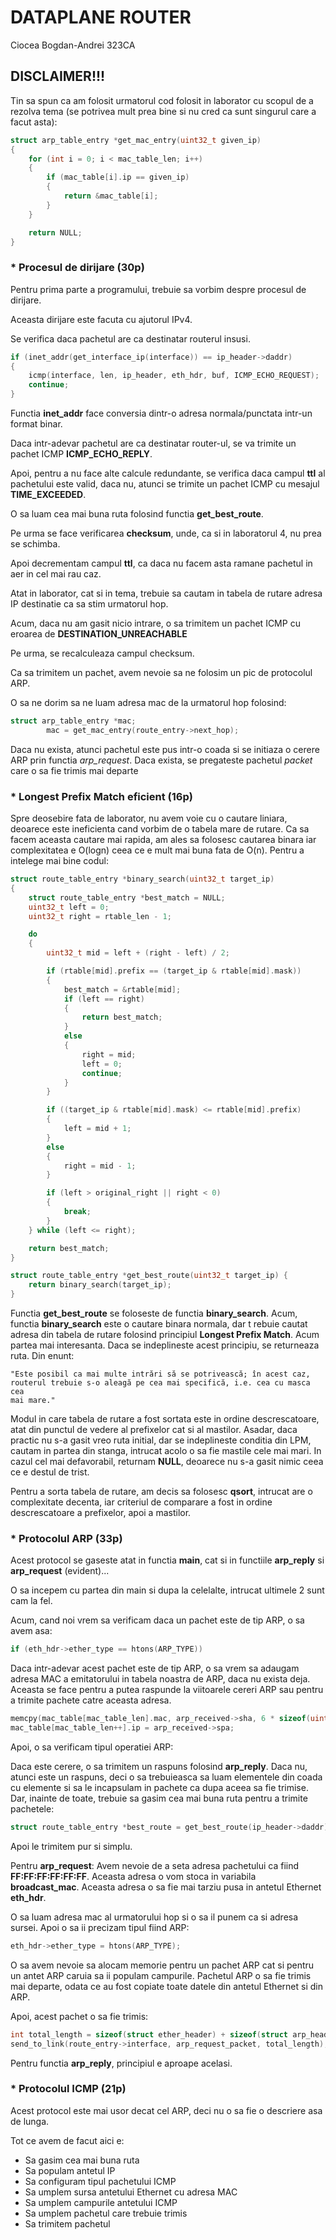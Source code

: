 # DATAPLANE ROUTER

Ciocea Bogdan-Andrei 323CA

## DISCLAIMER!!!
Tin sa spun ca am folosit urmatorul cod folosit in laborator cu scopul 
de a rezolva tema (se potrivea mult prea bine si nu cred ca sunt 
singurul care a facut asta):

```c
struct arp_table_entry *get_mac_entry(uint32_t given_ip)
{
	for (int i = 0; i < mac_table_len; i++)
	{
		if (mac_table[i].ip == given_ip)
		{
			return &mac_table[i];
		}
	}

	return NULL;
}
```

### * Procesul de dirijare (30p)

Pentru prima parte a programului, trebuie sa vorbim despre procesul 
de dirijare.

Aceasta dirijare este facuta cu ajutorul IPv4.

Se verifica daca pachetul are ca destinatar routerul insusi.

```c
if (inet_addr(get_interface_ip(interface)) == ip_header->daddr)
{
    icmp(interface, len, ip_header, eth_hdr, buf, ICMP_ECHO_REQUEST);
    continue;
}
```

Functia **inet_addr** face conversia dintr-o adresa normala/punctata 
intr-un format binar.

Daca intr-adevar pachetul are ca destinatar router-ul, se va trimite un 
pachet ICMP **ICMP_ECHO_REPLY**.

Apoi, pentru a nu face alte calcule redundante, se verifica daca campul 
**ttl** al pachetului este valid, daca nu, atunci se trimite un pachet 
ICMP cu mesajul **TIME_EXCEEDED**.

O sa luam cea mai buna ruta folosind functia **get_best_route**.

Pe urma se face verificarea **checksum**, unde, ca si in laboratorul 
4, nu prea se schimba.

Apoi decrementam campul **ttl**, ca daca nu facem asta ramane pachetul 
in aer in cel mai rau caz.

Atat in laborator, cat si in tema, trebuie sa cautam in tabela de 
rutare adresa IP destinatie ca sa stim urmatorul hop.

Acum, daca nu am gasit nicio intrare, o sa trimitem un pachet ICMP cu 
eroarea de **DESTINATION_UNREACHABLE**

Pe urma, se recalculeaza campul checksum.

Ca sa trimitem un pachet, avem nevoie sa ne folosim un pic de protocolul 
ARP.

O sa ne dorim sa ne luam adresa mac de la urmatorul hop folosind:
```c
struct arp_table_entry *mac;
        mac = get_mac_entry(route_entry->next_hop);
```
Daca nu exista, atunci pachetul este pus intr-o coada si se initiaza o
cerere ARP prin functia *arp_request*.
Daca exista, se pregateste pachetul *packet* care o sa fie trimis mai departe 

### * Longest Prefix Match eficient (16p)
Spre deosebire fata de laborator, nu avem voie cu o cautare liniara,
deoarece este ineficienta cand vorbim de o tabela mare de rutare. Ca sa facem 
aceasta cautare mai rapida, am ales sa folosesc cautarea binara iar 
complexitatea e O(logn) ceea ce e mult mai buna fata de O(n).
Pentru a intelege mai bine codul:

```c
struct route_table_entry *binary_search(uint32_t target_ip)
{
	struct route_table_entry *best_match = NULL;
	uint32_t left = 0;
	uint32_t right = rtable_len - 1;

	do
	{
		uint32_t mid = left + (right - left) / 2;

		if (rtable[mid].prefix == (target_ip & rtable[mid].mask))
		{
			best_match = &rtable[mid];
			if (left == right)
			{
				return best_match;
			}
			else
			{
				right = mid;
				left = 0;
				continue;
			}
		}

		if ((target_ip & rtable[mid].mask) <= rtable[mid].prefix)
		{
			left = mid + 1;
		}
		else
		{
			right = mid - 1;
		}

		if (left > original_right || right < 0)
		{
			break;
		}
	} while (left <= right);

	return best_match;
}

struct route_table_entry *get_best_route(uint32_t target_ip) {
    return binary_search(target_ip);
}
```

Functia **get_best_route** se foloseste de functia **binary_search**.
Acum, functia **binary_search** este o cautare binara normala, dar t
rebuie cautat adresa din tabela de rutare folosind principiul
**Longest Prefix Match**. Acum partea mai interesanta. Daca se 
indeplineste acest principiu, se returneaza ruta. Din enunt: 

```
"Este posibil ca mai multe intrări să se potrivească; în acest caz, 
routerul trebuie s-o aleagă pe cea mai specifică, i.e. cea cu masca cea 
mai mare."
```

Modul in care tabela de rutare a fost sortata este in ordine 
descrescatoare, atat din punctul de vedere al prefixelor cat si al 
mastilor. Asadar, daca practic nu s-a gasit vreo ruta initial, dar se 
indeplineste conditia din LPM, cautam in partea din stanga, intrucat 
acolo o sa fie mastile cele mai mari. In cazul cel mai defavorabil, 
returnam **NULL**, deoarece nu s-a gasit nimic ceea ce e destul de trist.

Pentru a sorta tabela de rutare, am decis sa folosesc **qsort**, intrucat are
o complexitate decenta, iar criteriul de comparare a fost in ordine
descrescatoare a prefixelor, apoi a mastilor.

### * Protocolul ARP (33p)
Acest protocol se gaseste atat in functia **main**, cat si in functiile 
**arp_reply** si **arp_request** (evident)...

O sa incepem cu partea din main si dupa la celelalte, intrucat ultimele 
2 sunt cam la fel.

Acum, cand noi vrem sa verificam daca un pachet este de tip ARP, o sa 
avem asa:
```c
if (eth_hdr->ether_type == htons(ARP_TYPE))
```

Daca intr-adevar acest pachet este de tip ARP, o sa vrem sa adaugam 
adresa MAC a emitatorului in tabela noastra de ARP, daca nu exista deja. 
Aceasta se face pentru a putea raspunde la viitoarele cereri ARP sau 
pentru a trimite pachete catre aceasta adresa.
```c
memcpy(mac_table[mac_table_len].mac, arp_received->sha, 6 * sizeof(uint8_t));
mac_table[mac_table_len++].ip = arp_received->spa;
```
Apoi, o sa verificam tipul operatiei ARP:

Daca este cerere, o sa trimitem un raspuns folosind 
**arp_reply**. Daca nu, atunci este un raspuns, deci o sa 
trebuieasca sa luam elementele din coada cu elemente si sa le incapsulam 
in pachete ca dupa aceea sa fie trimise. Dar, inainte de toate, trebuie 
sa gasim cea mai buna ruta pentru a trimite pachetele:
```c
struct route_table_entry *best_route = get_best_route(ip_header->daddr);
```
Apoi le trimitem pur si simplu.

Pentru **arp_request**:
Avem nevoie de a seta adresa pachetului ca fiind **FF:FF:FF:FF:FF:FF**. 
Aceasta adresa o vom stoca in variabila **broadcast_mac**. Aceasta 
adresa o sa fie mai tarziu pusa in antetul Ethernet **eth_hdr**.

O sa luam adresa mac al urmatorului hop si o sa il punem ca si adresa 
sursei. Apoi o sa ii precizam tipul fiind ARP:

```c
eth_hdr->ether_type = htons(ARP_TYPE);
```

O sa avem nevoie sa alocam memorie pentru un pachet ARP cat si pentru un antet 
ARP caruia sa ii populam campurile. Pachetul ARP o sa fie trimis mai departe, 
odata ce au fost copiate toate datele din antetul Ethernet si din ARP.

Apoi, acest pachet o sa fie trimis:

```c
int total_length = sizeof(struct ether_header) + sizeof(struct arp_header);
send_to_link(route_entry->interface, arp_request_packet, total_length);
```
Pentru functia **arp_reply**, principiul e aproape acelasi.

### * Protocolul ICMP (21p)
Acest protocol este mai usor decat cel ARP, deci nu o sa fie o descriere asa de 
lunga.

Tot ce avem de facut aici e:
*  Sa gasim cea mai buna ruta
*  Sa populam antetul IP
*  Sa configuram tipul pachetului ICMP
*  Sa umplem sursa antetului Ethernet cu adresa MAC
*  Sa umplem campurile antetului ICMP
*  Sa umplem pachetul care trebuie trimis
*  Sa trimitem pachetul

